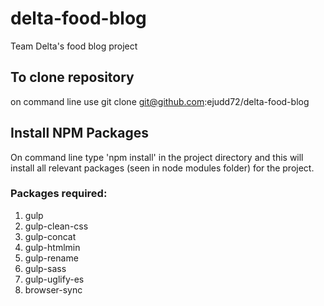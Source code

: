 # delta-food-blog
Team Delta's food blog project

## To clone repository
 on command line use git clone git@github.com:ejudd72/delta-food-blog 

## Install NPM Packages
On command line type 'npm install' in the project directory and this will install all relevant packages (seen in node modules folder) for the project.
### Packages required:
1. gulp
2. gulp-clean-css
3. gulp-concat
4. gulp-htmlmin
5. gulp-rename
6. gulp-sass
7. gulp-uglify-es
8. browser-sync

